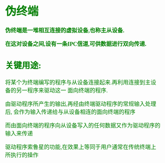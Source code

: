 <font size=4 color=green face="微软雅黑">

# 伪终端

**伪终端是一堆相互连接的虚拟设备,也称主从设备.**

**在这对设备之间,设有一条IPC信道,可供数据进行双向传递.**

## 关键用途:

将某个为终端编写的程序与从设备连接起来.再利用连接到主设备的另一程序来驱动这一
面向终端的程序.

由驱动程序所产生的输出,再经由终端驱动程序的常规输入处理后,
会作为输入传递给与从设备相连的面向终端的程序

而由面向终端的程序向从设备写入的任何数据又作为驱动程序的输入来传递

驱动程序索鲁星的功能,在效果上等同于用户通常在传统终端上所执行的操作